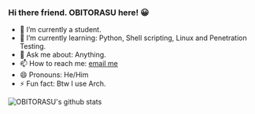 ### Hi there friend. OBITORASU here! 😀



- 🔭 I’m currently a student.
- 🌱 I’m currently learning: Python, Shell scripting, Linux and Penetration Testing.
- 💬 Ask me about: Anything.
- 📫 How to reach me: [email me](suprememightyzeus@gmail.com)
- 😄 Pronouns: He/Him 
- ⚡ Fun fact: Btw I use Arch.


![OBITORASU's github stats](https://github-readme-stats.vercel.app/api?username=OBITORASU&show_icons=true&include_all_commits=true&theme=dracula)
